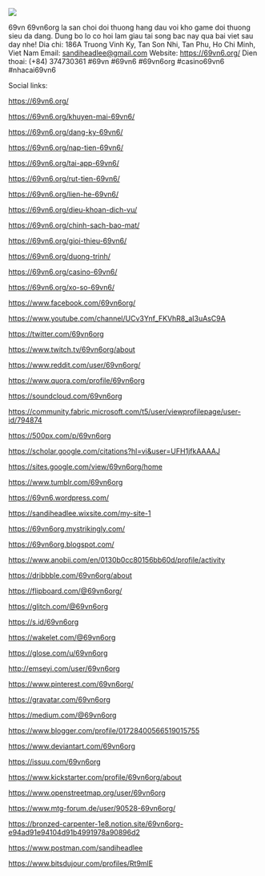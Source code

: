 ![](https://s3-ap-northeast-1.amazonaws.com/g0v-hackmd-images/uploads/upload_59831944130a1ac256beb2e495cf90ad.jpg)

69vn 69vn6org la san choi doi thuong hang dau voi kho game doi thuong sieu da dang. Dung bo lo co hoi lam giau tai song bac nay qua bai viet sau day nhe!
Dia chi: 186A Truong Vinh Ky, Tan Son Nhi, Tan Phu, Ho Chi Minh, Viet Nam
Email: sandiheadlee@gmail.com
Website: https://69vn6.org/
Dien thoai: (+84) 374730361
#69vn #69vn6 #69vn6org #casino69vn6 #nhacai69vn6




Social links:




https://69vn6.org/

https://69vn6.org/khuyen-mai-69vn6/

https://69vn6.org/dang-ky-69vn6/

https://69vn6.org/nap-tien-69vn6/

https://69vn6.org/tai-app-69vn6/

https://69vn6.org/rut-tien-69vn6/

https://69vn6.org/lien-he-69vn6/

https://69vn6.org/dieu-khoan-dich-vu/

https://69vn6.org/chinh-sach-bao-mat/

https://69vn6.org/gioi-thieu-69vn6/

https://69vn6.org/duong-trinh/

https://69vn6.org/casino-69vn6/

https://69vn6.org/xo-so-69vn6/

https://www.facebook.com/69vn6org/

https://www.youtube.com/channel/UCv3Ynf_FKVhR8_aI3uAsC9A

https://twitter.com/69vn6org

https://www.twitch.tv/69vn6org/about

https://www.reddit.com/user/69vn6org/

https://www.quora.com/profile/69vn6org

https://soundcloud.com/69vn6org

https://community.fabric.microsoft.com/t5/user/viewprofilepage/user-id/794874

https://500px.com/p/69vn6org

https://scholar.google.com/citations?hl=vi&user=UFH1jfkAAAAJ

https://sites.google.com/view/69vn6org/home

https://www.tumblr.com/69vn6org

https://69vn6.wordpress.com/

https://sandiheadlee.wixsite.com/my-site-1

https://69vn6org.mystrikingly.com/

https://69vn6org.blogspot.com/

https://www.anobii.com/en/0130b0cc80156bb60d/profile/activity

https://dribbble.com/69vn6org/about

https://flipboard.com/@69vn6org/

https://glitch.com/@69vn6org

https://s.id/69vn6org

https://wakelet.com/@69vn6org

https://glose.com/u/69vn6org

http://emseyi.com/user/69vn6org

https://www.pinterest.com/69vn6org/

https://gravatar.com/69vn6org

https://medium.com/@69vn6org

https://www.blogger.com/profile/01728400566519015755

https://www.deviantart.com/69vn6org

https://issuu.com/69vn6org

https://www.kickstarter.com/profile/69vn6org/about

https://www.openstreetmap.org/user/69vn6org

https://www.mtg-forum.de/user/90528-69vn6org/

https://bronzed-carpenter-1e8.notion.site/69vn6org-e94ad91e94104d91b4991978a90896d2

https://www.postman.com/sandiheadlee

https://www.bitsdujour.com/profiles/Rt9mlE
